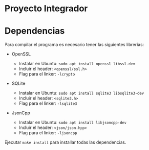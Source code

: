 # Proyecto Integrador

# Dependencias

Para compilar el programa es necesario tener las siguientes librerías:

* OpenSSL
    * Instalar en Ubuntu: `sudo apt install openssl libssl-dev`
    * Incluir el header: `<openssl/ssl.h>`
    * Flag para el linker: `-lcrypto`

* SQLite
    * Instalar en Ubuntu: `sudo apt install sqlite3 libsqlite3-dev`
    * Incluir el header: `<sqlite3.h>`
    * Flag para el linker: `-lsqlite3`

* JsonCpp
    * Instalar en Ubuntu: `sudo apt install libjsoncpp-dev`
    * Incluir el header: `<json/json.hpp>`
    * Flag para el linker: `-ljsoncpp`

Ejecutar `make install` para installar todas las dependencias.

